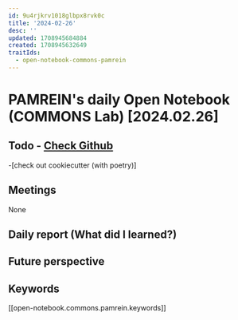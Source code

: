 ```yaml
---
id: 9u4rjkrv1018glbpx8rvk0c
title: '2024-02-26'
desc: ''
updated: 1708945684884
created: 1708945632649
traitIds:
  - open-notebook-commons-pamrein
---
```


# PAMREIN's daily Open Notebook (COMMONS Lab) [2024.02.26]

## Todo - [Check Github](https://github.com/orgs/commons-research/projects/2/views/1)
-[check out cookiecutter (with poetry)]


## Meetings
None


## Daily report (What did I learned?)



## Future perspective



## Keywords
[[open-notebook.commons.pamrein.keywords]]